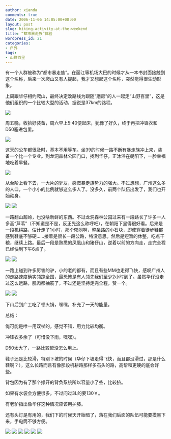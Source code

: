 ```yaml
---
author: xianda
comments: true
date: 2006-11-06 14:05:00+00:00
layout: post
slug: hiking-activity-at-the-weekend
title: “都市暴走族”体验
wordpress_id: 21
categories:
- 户外
tags:
- 山野百里
---
```


有一个人群被称为“都市暴走族”。在丽江等机场大巴的时候才从一本书封面接触到这个名称，后来一次爬山又有人提起，我才又想起这个名称，突然觉得很生动形象。



上周跟华仔相约爬山，最终决定改路线为跟随“磨房”的人一起走“山野百里”，这是他们组织的一个比较大型的活动，据说是37km的路程。



![](http://tkfiles.storage.msn.com/x1pjzF2-RYhxRWKwyj87kST7E8AlKqiSwLQNG-PUu5jvRnIauNRmHOtzpeaHS0ah4KkQBXrkN1M8jLSU8QrklCEmxL1GBhYNs4dOhEu6pYs8_P9jw7VdrxHjw)



周五晚，收拾好装备，周六早上5:40便起床，犹豫了好久，终于再把冲锋衣和D50塞进包里。

<!-- more -->

![](http://tkfiles.storage.msn.com/x1pjzF2-RYhxRWKwyj87kST7J8dhjwhvkfBRzJMI-zMH6HGTcpFeVyR6sZxf33HJJg3pnKn_unb7VcmwcJIiStE-48OXxW9PY5a7vDSxkgBjN0nvhKyuWuotQ)



这天的公车都很及时，基本不用等车。坐39的时候一路不断有暴走族冲上来，装备一个比一个专业。到龙洞森林公园门口，找到华仔，正沐浴在朝阳下，一脸幸福地吃着早餐。



![](http://tkfiles.storage.msn.com/x1pjzF2-RYhxRWKwyj87kST7HVbWdd93O0M-GsVRG31yAj3LAGmwi8KHUZcVbs_kxnuoJQqdNzwEy6t6vipQbq7A6pGGi2meqWk-vrmtFz_yZdExm0YSSEPgA)



从台阶上看下去，一大片的驴友，感慨暴走族势力的强大。不过想想，广州这么多的人口，一个小小的比例就够这么多人了。没多久，前两个队伍出发了，我们也开始动身。



![](http://tkfiles.storage.msn.com/x1pjzF2-RYhxRWKwyj87kST7OqLmHzpURDVXAEE7hHsRMomPYVzI16Sg-dE4RupGZKqDRtThMxbJ1W7zd_1FCn-451HfA3SKcmdqNhUI9pgCFaeAwHrkJ5Viw)
![](http://tkfiles.storage.msn.com/x1pjzF2-RYhxRWKwyj87kST7IYOG9u-ZXl-bn4WCNehr48LisYGhwLpfFWwNaZrm8yBefEBMuKQ8VzJ-hEVqX7ppUpDF1ddP12D6jOYFlacaf-jHY50-pF5yw)



一路翻山超岭，也没啥新鲜的东西。不过龙洞森林公园过来有一段路长了许多一人多高“芦苇”（不知道是不是，反正先这么称呼吧），在朝阳下显得很好看。后来是一段机耕路，估计走了1小时，那个郁闷啊，整条路的小石块，即使穿着徒步鞋都感到鞋底不够硬……接着是很长一段公路，特没意思。然后是短暂的休整，吃点干粮，继续上路。最后一段是熟悉的凤凰山和猪仔山，逆着以前的方向走，走完全程已经快到下午6点了。



![](http://tkfiles.storage.msn.com/x1pjzF2-RYhxRWKwyj87kST7PWu8PKw4XBIXF9aRv--MLXriLDsKHadEEOKL2M3P2lAoAEAhMWsl42oHVOGgcVlmI_EVDaBKpY0XzfPelS03W_1ndpfJp7W7Q)
![](http://tkfiles.storage.msn.com/x1pjzF2-RYhxRWKwyj87kST7Au7OKo-BVa5qeMhd_hyeen7ldlW4w--7UZ1cHZJO9dF2f_O9qDOkrKFLmk8Ln9lD_IJVITMls2WhvD7UIDGfVI)



一路上碰到许多厉害的驴，小的老的都有，而且有些MM也走得飞快，感叹广州人的走路速度确实领跑全国，最恐怖是有人领先我们至少2小时到了。虽然华仔没走过这么远路，肌肉都抽筋了，不过还是坚持走完全程，赞一个。



![](http://tkfiles.storage.msn.com/x1pjzF2-RYhxRWKwyj87kST7BYaOxjtb5gw6_4vHWODpA8P_67pwfnBMRNQnWL0eO3T8Z6-QZd9lYe-ZQ-SEPr_zbCtHfcKx8z8RKS-2gmXCI4L1fPl8T0i8w)
![](http://tkfiles.storage.msn.com/x1pjzF2-RYhxRWKwyj87kST7PWzdwtQRNH3msduK5HDFyiKuzgFfVmI2aP5ivLHnEwsKbArIMrDvFiEzXuTWaBNHDcKhm3D20GDXD4d_Q7Pu6lhZPUGQ7ZHng)



下山后到广工吃了顿火锅，嘿嘿，补充了一天的能量。





总结：



俺可能是唯一用双杖的，感觉不错，用力比较均衡。



冲锋衣多余了（可惜没下雨，嘿嘿）。



D50太大了，一路比较赶没怎么用上。



鞋子还是比较滑，特别下坡的时候（华仔下坡走得飞快，而且都没滑过，那是什么鞋啊？），这么长路而且有像那段机耕路那样多石头的路，高帮和更硬的底会好些。



背包因为有了那个撑开的背负系统所以容量小了些，比较挤。



如果有水袋会方便很多，不过问过3L的要130￥。



有老驴指出像华仔这种情况应该用护膝。



还有头灯是有用的，我们下的时候天开始暗了，落在我们后面的队伍可能要摸黑下来，手电筒不够方便。



![](http://tkfiles.storage.msn.com/x1pjzF2-RYhxRWKwyj87kST7N7TM7Z61ImOwvyVs35mDahWPmz7qHuekUltARRrgV7xEKTnn2cVfdGDFH3rS5J9oVv_KatC2LvqhhbqjTDO6MqVVNSScBUpdw)
![](http://tkfiles.storage.msn.com/x1pjzF2-RYhxRWKwyj87kST7GVicX2ECuNDBiqcohFe4HmDdl5ofe1nT3ZB8hTyV9AwD-lurweUU4sPU_QQyRKOFy2j3kl6HJj8UFvh3AopmEE)
![](http://tkfiles.storage.msn.com/x1pjzF2-RYhxRWKwyj87kST7GtGEtKLv4D-3d4sISDVn2HKW38L99uptf49T1ufzbF3QhJT4nO2zsPGhyFgk-JuYtvqjXIYQ-h9jfAylq0Ng_2IeFxk97gHMg)
![](http://tkfiles.storage.msn.com/x1pjzF2-RYhxRWKwyj87kST7CrB10JP1TkPZMjA6I6iieizItma5MXaBYDWN9vsWXcBq_OD3VRtM2Wn_TXPZrDO2dqdA1mCPy5O-KfjiJEqXyger_v87XkLlg)
![](http://tkfiles.storage.msn.com/x1pjzF2-RYhxRWKwyj87kST7LsBoXJqIqENjEi7zL7v-JRzN_ROyfCa8MhOjlGdq1doGJkjH8mhR1qNOlRNgPYZsH_eUVxR66F3CS08qlqnRnoX__EovO6zug)
![](http://tkfiles.storage.msn.com/x1pjzF2-RYhxRWKwyj87kST7MWQs2PrBOTevs3qG-hl5Cc6dav9Yd0XThG-r4RaUwnuxWJjAaAkIcbMtlF7ssSbOZOVYq3pUPCzoebWQONc57cepVuVX-UzSA)
